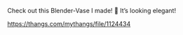Check out this Blender-Vase I made! 🌸 It’s looking elegant!

https://thangs.com/mythangs/file/1124434
